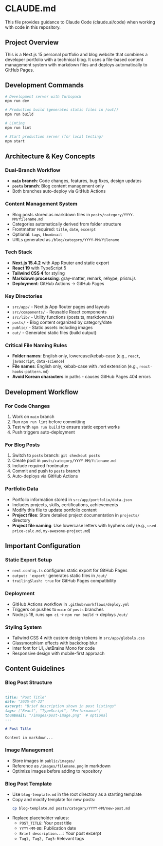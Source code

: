 # CLAUDE.md

This file provides guidance to Claude Code (claude.ai/code) when working with code in this repository.

## Project Overview

This is a Next.js 15 personal portfolio and blog website that combines a developer portfolio with a technical blog. It uses a file-based content management system with markdown files and deploys automatically to GitHub Pages.

## Development Commands

```bash
# Development server with Turbopack
npm run dev

# Production build (generates static files in /out/)
npm run build

# Linting
npm run lint

# Start production server (for local testing)
npm start
```

## Architecture & Key Concepts

### Dual-Branch Workflow
- **`main` branch**: Code changes, features, bug fixes, design updates
- **`posts` branch**: Blog content management only
- Both branches auto-deploy via GitHub Actions

### Content Management System
- Blog posts stored as markdown files in `posts/category/YYYY-MM/filename.md`
- Categories automatically derived from folder structure
- Frontmatter required: `title`, `date`, `excerpt`
- Optional: `tags`, `thumbnail`
- URLs generated as `/blog/category/YYYY-MM/filename`

### Tech Stack
- **Next.js 15.4.2** with App Router and static export
- **React 19** with TypeScript 5
- **Tailwind CSS 4** for styling
- **Markdown processing**: gray-matter, remark, rehype, prism.js
- **Deployment**: GitHub Actions → GitHub Pages

### Key Directories
- `src/app/` - Next.js App Router pages and layouts
- `src/components/` - Reusable React components
- `src/lib/` - Utility functions (posts.ts, markdown.ts)
- `posts/` - Blog content organized by category/date
- `public/` - Static assets including images
- `out/` - Generated static files (build output)

### Critical File Naming Rules
- **Folder names**: English only, lowercase/kebab-case (e.g., `react`, `javascript`, `data-science`)
- **File names**: English only, kebab-case with .md extension (e.g., `react-hooks-pattern.md`)
- **Avoid Korean characters** in paths - causes GitHub Pages 404 errors

## Development Workflow

### For Code Changes
1. Work on `main` branch
2. Run `npm run lint` before committing
3. Test with `npm run build` to ensure static export works
4. Push triggers auto-deployment

### For Blog Posts
1. Switch to `posts` branch: `git checkout posts`
2. Create post in `posts/category/YYYY-MM/filename.md`
3. Include required frontmatter
4. Commit and push to `posts` branch
5. Auto-deploys via GitHub Actions

### Portfolio Data
- Portfolio information stored in `src/app/portfolio/data.json`
- Includes projects, skills, certifications, achievements
- Modify this file to update portfolio content
- **Project files**: Store detailed project documentation in `projects/` directory
- **Project file naming**: Use lowercase letters with hyphens only (e.g., `used-price-calc.md`, `my-awesome-project.md`)

## Important Configuration

### Static Export Setup
- `next.config.ts` configures static export for GitHub Pages
- `output: 'export'` generates static files in `/out/`
- `trailingSlash: true` for GitHub Pages compatibility

### Deployment
- GitHub Actions workflow in `.github/workflows/deploy.yml`
- Triggers on pushes to `main` or `posts` branches
- Node.js 18, runs `npm ci` → `npm run build` → deploys `/out/`

### Styling System
- Tailwind CSS 4 with custom design tokens in `src/app/globals.css`
- Glassmorphism effects with backdrop blur
- Inter font for UI, JetBrains Mono for code
- Responsive design with mobile-first approach

## Content Guidelines

### Blog Post Structure
```markdown
---
title: "Post Title"
date: "2025-07-22"
excerpt: "Brief description shown in post listings"
tags: ["React", "TypeScript", "Performance"]
thumbnail: "/images/post-image.png"  # optional
---

# Post Title

Content in markdown...
```

### Image Management
- Store images in `public/images/`
- Reference as `/images/filename.png` in markdown
- Optimize images before adding to repository

### Blog Post Template
- Use `blog-template.md` in the root directory as a starting template
- Copy and modify template for new posts:
  ```bash
  cp blog-template.md posts/category/YYYY-MM/new-post.md
  ```
- Replace placeholder values:
  - `POST_TITLE`: Your post title
  - `YYYY-MM-DD`: Publication date
  - `Brief description...`: Your post excerpt
  - `Tag1, Tag2, Tag3`: Relevant tags